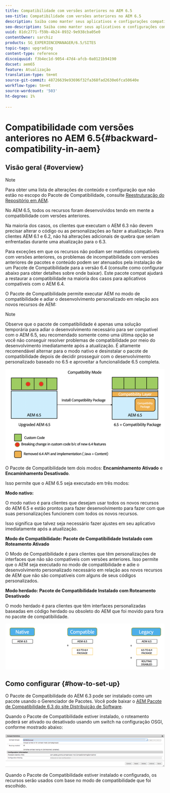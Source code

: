 ```yaml
---
title: Compatibilidade com versões anteriores no AEM 6.5
seo-title: Compatibilidade com versões anteriores no AEM 6.5
description: Saiba como manter seus aplicativos e configurações compatíveis com o AEM 6.5
seo-description: Saiba como manter seus aplicativos e configurações compatíveis com o AEM 6.5
uuid: 81dc2771-f59b-4b24-8932-9e938cba05e0
contentOwner: sarchiz
products: SG_EXPERIENCEMANAGER/6.5/SITES
topic-tags: upgrading
content-type: reference
discoiquuid: f3b4ec1d-9054-47d4-afcb-0a0121b94190
docset: aem65
feature: Atualização
translation-type: tm+mt
source-git-commit: 48726639e93696f32fa368fad2630e6fca50640e
workflow-type: tm+mt
source-wordcount: '503'
ht-degree: 1%

---
```



# Compatibilidade com versões anteriores no AEM 6.5{#backward-compatibility-in-aem}

## Visão geral {#overview}

>[!NOTE]
>
>Para obter uma lista de alterações de conteúdo e configuração que não estão no escopo do Pacote de Compatibilidade, consulte [Reestruturação do Repositório em AEM](/help/sites-deploying/repository-restructuring.md).

No AEM 6.5, todos os recursos foram desenvolvidos tendo em mente a compatibilidade com versões anteriores.

Na maioria dos casos, os clientes que executam o AEM 6.3 não devem precisar alterar o código ou as personalizações ao fazer a atualização. Para clientes AEM 6.1 e 6.2, não há alterações adicionais de quebra que seriam enfrentadas durante uma atualização para o 6.3.

Para exceções em que os recursos não podiam ser mantidos compatíveis com versões anteriores, os problemas de incompatibilidade com versões anteriores de pacotes e conteúdo podem ser atenuados pela instalação de um Pacote de Compatibilidade para a versão 6.4 (consulte como configurar abaixo para obter detalhes sobre onde baixar). Este pacote compat ajudará a restaurar a compatibilidade na maioria dos casos para aplicativos compatíveis com o AEM 6.4.

O Pacote de Compatibilidade permite executar AEM no modo de compatibilidade e adiar o desenvolvimento personalizado em relação aos novos recursos de AEM:

>[!NOTE]
>
>Observe que o pacote de compatibilidade é apenas uma solução temporária para adiar o desenvolvimento necessário para ser compatível com o AEM 6.5, seu recomendado somente como uma última opção se você não conseguir resolver problemas de compatibilidade por meio do desenvolvimento imediatamente após a atualização. É altamente recomendável alternar para o modo nativo e desinstalar o pacote de compatibilidade depois de decidir prosseguir com o desenvolvimento personalizado baseado no 6.5 e aproveitar a funcionalidade 6.5 completa.

![senso](assets/sase.png)

O Pacote de Compatibilidade tem dois modos: **Encaminhamento Ativado** e **Encaminhamento Desativado**.

Isso permite que o AEM 6.5 seja executado em três modos:

**Modo nativo:**

O modo nativo é para clientes que desejam usar todos os novos recursos do AEM 6.5 e estão prontos para fazer desenvolvimento para fazer com que suas personalizações funcionem com todos os novos recursos.

Isso significa que talvez seja necessário fazer ajustes em seu aplicativo imediatamente após a atualização.

**Modo de Compatibilidade: Pacote de Compatibilidade Instalado com Roteamento Ativado**

O Modo de Compatibilidade é para clientes que têm personalizações de interfaces que não são compatíveis com versões anteriores. Isso permite que o AEM seja executado no modo de compatibilidade e adie o desenvolvimento personalizado necessário em relação aos novos recursos de AEM que não são compatíveis com alguns de seus códigos personalizados.

**Modo herdado: Pacote de Compatibilidade Instalado com Roteamento Desativado**

O modo herdado é para clientes que têm interfaces personalizadas baseadas em código herdado ou obsoleto do AEM que foi movido para fora no pacote de compatibilidade.

![safra](assets/sapte.png)

## Como configurar {#how-to-set-up}

O Pacote de Compatibilidade do AEM 6.3 pode ser instalado como um pacote usando o Gerenciador de Pacotes. Você pode baixar o [AEM Pacote de Compatibilidade 6.3 do site Distribuição de Software](https://experience.adobe.com/#/downloads/content/software-distribution/en/aem.html?package=/content/software-distribution/en/details.html/content/dam/aem/public/adobe/packages/cq640/compatpack/aem-compat-cq64-to-cq63).

Quando o Pacote de Compatibilidade estiver instalado, o roteamento poderá ser ativado ou desativado usando um switch na configuração OSGI, conforme mostrado abaixo:

![screen_shot_2017-11-27at122421pm](assets/screen_shot_2017-11-27at122421pm.png)

Quando o Pacote de Compatibilidade estiver instalado e configurado, os recursos serão usados com base no modo de compatibilidade que foi escolhido.
